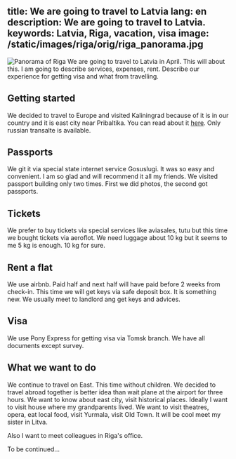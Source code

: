 title: We are going to travel to Latvia
lang: en
description: We are going to travel to Latvia.
keywords: Latvia, Riga, vacation, visa
image: /static/images/riga/orig/riga_panorama.jpg
---
<div class="left">
  <img src="/static/images/riga/orig/riga_panorama.jpg" alt="Panorama of Riga" />
  We are going to travel to Latvia in April. This will about this. I am going to describe services, expenses, rent. Describe our experience for getting visa and what from travelling.
</div>

## Getting started

We decided to travel to Europe and visited Kaliningrad because of it is in our country and it is east city near Pribaltika. You can read about it [here](https://viktor.zharina.info/posts/otpusk-v-kaliningrade/). Only russian transalte is available.

## Passports

We git it via special state internet service Gosuslugi. It was so easy and convenient. I am so glad and will recommend it all my friends. We visited passport building only two times. First we did photos, the second got passports.

## Tickets

We prefer to buy tickets via special services like aviasales, tutu but this time we bought tickets via aeroflot. We need luggage about 10 kg but it seems to me 5 kg is enough. 10 kg for sure.

## Rent a flat

We use airbnb. Paid half and next half will have paid before 2 weeks from check-in. This time we will get keys via safe deposit box. It is something new. We usually meet to landlord ang get keys and advices.

## Visa

We use Pony Express for getting visa via Tomsk branch. We have all documents except survey.

## What we want to do

We continue to travel on East. This time without children. We decided to travel abroad together is better idea than wait plane at the airport for three hours. We want to know about east city, visit historical places. Ideally I want to visit house where my grandparents lived.
We want to visit theatres, opera, eat local food, visit Yurmala, visit Old Town. It will be cool meet my sister in Litva.

Also I want to meet colleagues in Riga's office. 

To be continued...
